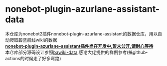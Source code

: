 # nonebot-plugin-azurlane-assistant-data
本仓库为nonebot2插件nonebot-plugin-azurlane-assistant的数据仓库，用以自动爬取碧蓝航线wiki的数据  
<u>**nonebot-plugin-azurlane-assistant插件尚在开发中,暂未公开,请耐心等待**</u>  
本仓库部分源码设计参照[bawiki-data](https://github.com/lgc2333/bawiki-data),感谢大佬提供的样例参考(搞github-actions的时候走了好多弯路)
